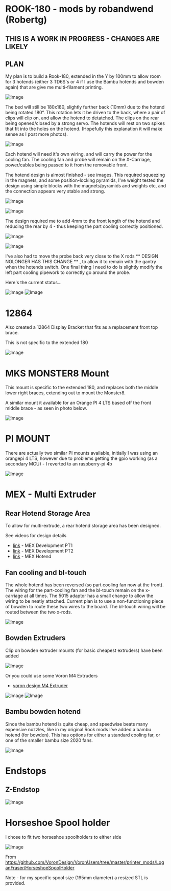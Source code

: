 # ROOK-180 - mods by robandwend (Robertg)

## THIS IS A WORK IN PROGRESS - CHANGES ARE LIKELY

## PLAN

My plan is to build a Rook-180, extended in the Y by 100mm to allow room for 3 hotends (either 3 TD6S's or 4 if I use the Bambu hotends and bowden again) that are give me multi-filament printing.

![Image](./Photos/Extended100.JPG)


The bed will still be 180x180, slightly further back (10mm) due to the hotend being rotated 180°. This rotation lets it be driven to the back, where a pair of clips will clip on, and allow the hotend to detatched. The clips on the rear being opened/closed by a strong servo. The hotends will rest on two spikes that fit into the holes on the hotend. (Hopefully this explanation it will make sense as I post more photos). 

![Image](./Photos/Extended100B.JPG)

Each hotend will need it's own wiring, and will carry the power for the cooling fan. The cooling fan and probe will remain on the X-Carriage, power/cables being passed to it from the removable front.

The hotend design is almost finished - see images. This required squeezing in the magnets, and some position-locking pyramids, I've weight tested the design using simple blocks with the magnets/pyramids and weights etc, and the connection appears very stable and strong. 


![Image](./Photos/Hotend3.jpg)

![Image](./Photos/Hotend4.jpg)


The design required me to add 4mm to the front length of the hotend and reducing the rear by 4 - thus keeping the part cooling correctly positioned.

![Image](./Photos/Hotend.JPG)

![Image](./Photos/Hotend2.JPG)

I've also had to move the probe back very close to the X rods ** DESIGN NOLONGER HAS THIS CHANGE ** , to allow it to remain with the gantry when the hotends switch. One final thing I need to do is slightly modify the left part cooling pipework to correctly go around the probe.

Here's the current status...

![Image](./Photos/Base.JPG)
![Image](./Photos/Base2.JPG)

# 12864

Also created a 12864 Display Bracket that fits as a replacement front top brace.

This is not specific to the extended 180

![Image](./12864DisplayFront/IMG_2811.jpg)


# MKS MONSTER8 Mount

This mount is specific to the extended 180, and replaces both the middle lower right braces, extending out to mount the Monster8.

A similar mount it available for an Orange PI 4 LTS based off the front middle brace - as seen in photo below.

![Image](./12864DisplayFront/IMG_2812.jpg)


# PI MOUNT

There are actually two similar PI mounts available, initially I was using an orangepi 4 LTS, however due to problems getting the gpio working (as a secondary MCU) - I reverted to an raspberry-pi 4b 

![Image](./photos/bracewithraspberrypi.jpg)

# MEX - Multi Extruder

## Rear Hotend Storage Area 

To allow for multi-extrude, a rear hotend storage area has been designed.

See videos for design details
* [link](https://www.youtube.com/watch?v=4AOfrqeOWYA) - MEX Development PT1
* [link](https://youtu.be/aWfg_-3LOak) - MEX Development PT2
* [link](https://youtube.com/shorts/aSd3smGOrIA) - MEX Hotend

## Fan cooling and bl-touch

The whole hotend has been reversed (so part cooling fan now at the front). The wiring for the part-cooling fan and the bl-touch remain on the x-carriage at all times. The 5015 adaptor has a small change to allow the wiring to be neatly attached. Current plan is to use a non-functioning piece of bowden to route these two wires to the board. The bl-touch wiring will be routed between the two x-rods.

![Image](./Photos/5015Adaptor_with_wire_mount_mount.jpg)

## Bowden Extruders

Clip on bowden extruder mounts (for basic cheapest extruders) have been added

![Image](./Photos/rearstorage.jpg)

Or you could use some Voron M4 Extruders

* [voron design M4 Extruder](https://vorondesign.com/voron_m4)

![Image](./Photos/m4_extruders.jpg)
![Image](./Photos/m4_extruders2.jpg)

## Bambu bowden hotend

Since the bambu hotend is quite cheap, and speedwise beats many expensive nozzles, like in my original Rook mods I've added a bambu hotend (for bowden). This has options for either a standard cooling far, or one of the smaller bambu size 2020 fans.

![Image](./Photos/bambuhotend.jpg)

# Endstops
## Z-Endstop

![Image](./Photos/z-endstop.jpg)


# Horseshoe Spool holder

I chose to fit two horseshoe spoolholders to either side

![Image](./Photos/horseshoe.jpg)

From https://github.com/VoronDesign/VoronUsers/tree/master/printer_mods/LoganFraser/HorseshoeSpoolHolder 

Note - for my specific spool size (195mm diameter) a resized STL is provided.